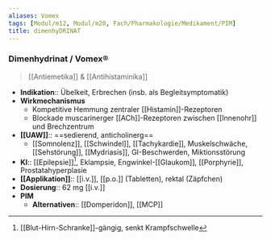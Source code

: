 ```yaml
---
aliases: Vomex
tags: [Modul/m12, Modul/m20, Fach/Pharmakologie/Medikament/PIM]
title: dimenhyDRINAT
---
```

### Dimenhydrinat / Vomex®
> [[Antiemetika]] & [[Antihistaminika]]
- **Indikation**:: Übelkeit, Erbrechen (insb. als Begleitsymptomatik)
- **Wirkmechanismus**
	- Kompetitive Hemmung zentraler [[Histamin]]-Rezeptoren
	- Blockade muscarinerger [[ACh]]-Rezeptoren zwischen [[Innenohr]] und Brechzentrum
- **[[UAW]]**:: ==sedierend, anticholinerg==
	- [[Somnolenz]], [[Schwindel]], [[Tachykardie]], Muskelschwäche, [[Sehstörung]], [[Mydriasis]], GI-Beschwerden, Miktionsstörung
- **KI**:: [[Epilepsie]][^1], Eklampsie, Engwinkel-[[Glaukom]], [[Porphyrie]], Prostatahyperplasie
- **[[Applikation]]**:: [[i.v.]], [[p.o.]] (Tabletten), rektal (Zäpfchen)
- **Dosierung**:: 62 mg [[i.v.]]
- **PIM**
	- **Alternativen**:: [[Domperidon]], [[MCP]]

[^1]: [[Blut-Hirn-Schranke]]-gängig, senkt Krampfschwelle